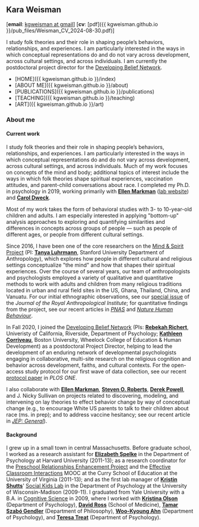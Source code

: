 ## Kara Weisman

[**email**: [kgweisman at gmail](mailto:kgweisman@gmail.com)] [**cv**: [pdf]({{ kgweisman.github.io }}/pub_files/Weisman_CV_2024-08-30.pdf)]

I study folk theories and their role in shaping people’s behaviors, relationships, and experiences. I am particularly interested in the ways in which conceptual representations do and do not vary across development, across cultural settings, and across individuals. I am currently the postdoctoral project director for the [Developing Belief Network](https://www.developingbelief.com/).

* [HOME]({{ kgweisman.github.io }}/index)
* [ABOUT ME]({{ kgweisman.github.io }}/about)
* [PUBLICATIONS]({{ kgweisman.github.io }}/publications)
* [TEACHING]({{ kgweisman.github.io }}/teaching)
* [ART]({{ kgweisman.github.io }}/art)

### About me

#### Current work

I study folk theories and their role in shaping people’s behaviors, relationships, and experiences. I am particularly interested in the ways in which conceptual representations do and do not vary across development, across cultural settings, and across individuals. Much of my work focuses on concepts of the mind and body; additional topics of interest include the ways in which folk theories shape spiritual experiences, vaccination attitudes, and parent-child conversations about race. I completed my Ph.D. in psychology in 2019, working primarily with **[Ellen Markman](https://profiles.stanford.edu/ellen-markman)** ([lab website](https://markmanlab.stanford.edu)) and **[Carol Dweck](https://profiles.stanford.edu/carol-dweck)**.

Most of my work takes the form of behavioral studies with 3- to 10-year-old children and adults. I am especially interested in applying "bottom-up" analysis approaches to exploring and quantifying similarities and differences in concepts across groups of people — such as people of different ages, or people from different cultural settings.

Since 2016, I have been one of the core researchers on the [Mind & Spirit Project](https://themindandspiritproject.stanford.edu/) (PI: **[Tanya Luhrmann](http://luhrmann.net/)**, Stanford University Department of Anthropology), which explores how people in different cultural and religious settings conceptualize "the mind" and how that shapes their spiritual experiences. Over the course of several years, our team of anthropologists and psychologists employed a variety of qualitative and quantitative methods to work with adults and children from many religious traditions located in urban and rural field sites in the US, Ghana, Thailand, China, and Vanuatu. For our initial ethnographic observations, see our [special issue](https://rai.onlinelibrary.wiley.com/toc/14679655/2020/26/S1) of the _Journal of the Royal Anthropological Institute_; for quantitative findings from the project, see our recent articles in [_PNAS_](https://www.pnas.org/content/118/5/e2016649118) and [_Nature Human Behaviour_](https://www.nature.com/articles/s41562-021-01184-8). 

In Fall 2020, I joined the [Developing Belief Network](https://www.developingbelief.com/) (PIs: **[Rebekah Richert](https://ccl.ucr.edu/our-team/director/)**, Univeristy of California, Riverside, Department of Psychology; **[Kathleen Corriveau](https://www.bu.edu/wheelock/profile/kathleen-corriveau/)**, Boston University, Wheelock College of Education & Human Development) as a postdoctoral Project Director, helping to lead the development of an enduring network of developmental psychologists engaging in collaborative, multi-site research on the religious cognition and behavior across development, faiths, and cultural contexts. For the open-access study protocol for our first wave of data collection, see our recent [protocol paper](https://journals.plos.org/plosone/article?id=10.1371/journal.pone.0292755) in _PLOS ONE_.

I also collaborate with **[Ellen Markman](https://profiles.stanford.edu/ellen-markman)**, **[Steven O. Roberts](https://psychology.stanford.edu/people/steven-o-roberts)**, **[Derek Powell](http://www.derekmpowell.com/)**, and J. Nicky Sullivan on projects related to discovering, modeling, and intervening on lay theories to effect behavior change by way of conceptual change (e.g., to encourage White US parents to talk to their children about race (ms. in prep); and to address vaccine hesitancy; see our recent article in [_JEP: General_](https://psycnet.apa.org/doiLanding?doi=10.1037%2Fxge0001324)).

#### Background

I grew up in a small town in central Massachusetts. Before graduate school, I worked as a research assistant for **[Elizabeth Spelke](https://www.harvardlds.org/our-labs/spelke-labspelke-lab-members/elizabeth-spelke/)** in the Department of Psychology at Harvard University (2011-13); as a research coordinator for the [Preschool Relationships Enhancement Project](https://curry.virginia.edu/faculty-research/centers-labs-projects/castl/preschool-relationships-enhancement-project-prep) and the [Effective Classroom Interactions](https://www.mooc-list.com/course/effective-classroom-interactions-supporting-young-children%E2%80%99s-development-coursera) MOOC at the Curry School of Education at the University of Virginia (2011-13); and as the first lab manager of **[Kristin Shutts](https://psych.wisc.edu/staff/shutts-kristin/)**' [Social Kids Lab](http://www.waisman.wisc.edu/socialkids/) in the Department of Psychology at the University of Wisconsin-Madison (2009-11). I graduated from Yale University with a B.A. in [Cognitive Science](http://cogsci.yale.edu/) in 2009, where I worked with **[Kristina Olson](https://psych.princeton.edu/person/kristina-olson)** (Department of Psychology), **[David Ross](http://medicine.yale.edu/psychiatry/people/david_a_ross.profile)** (School of Medicine), **[Tamar Szabó Gendler](http://tamar-gendler.yale.edu/)** (Department of Philosophy), **[Woo-Kyoung Ahn](http://ahnthinkinglab.yale.edu/)** (Department of Psychology), and **[Teresa Treat](https://psychology.uiowa.edu/people/teresa-treat)** (Department of Psychology).

